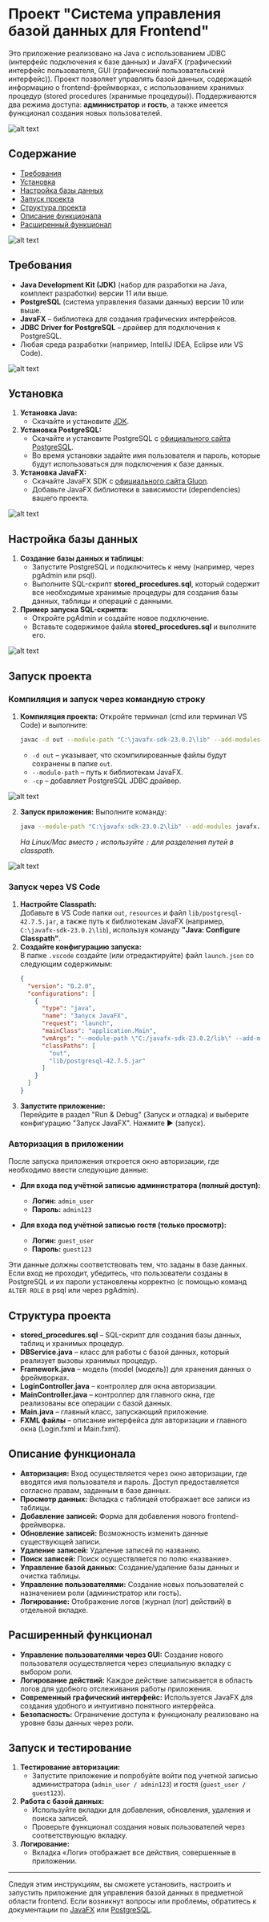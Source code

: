 # Проект "Система управления базой данных для Frontend"

Это приложение реализовано на Java с использованием JDBC (интерфейс подключения к базе данных) и JavaFX (графический интерфейс пользователя, GUI (графический пользовательский интерфейс)). Проект позволяет управлять базой данных, содержащей информацию о frontend-фреймворках, с использованием хранимых процедур (stored procedures (хранимые процедуры)). Поддерживаются два режима доступа: **администратор** и **гость**, а также имеется функционал создания новых пользователей.

![alt text](image.png)

## Содержание
- [Требования](#требования)
- [Установка](#установка)
- [Настройка базы данных](#настройка-базы-данных)
- [Запуск проекта](#запуск-проекта)
- [Структура проекта](#структура-проекта)
- [Описание функционала](#описание-функционала)
- [Расширенный функционал](#расширенный-функционал)

![alt text](image-1.png)

## Требования
- **Java Development Kit (JDK)** (набор для разработки на Java, комплект разработки) версии 11 или выше.
- **PostgreSQL** (система управления базами данных) версии 10 или выше.
- **JavaFX** – библиотека для создания графических интерфейсов.
- **JDBC Driver for PostgreSQL** – драйвер для подключения к PostgreSQL.
- Любая среда разработки (например, IntelliJ IDEA, Eclipse или VS Code).

![alt text](image-2.png)

## Установка
1. **Установка Java:**
   - Скачайте и установите [JDK](https://www.oracle.com/java/technologies/javase-downloads.html).
2. **Установка PostgreSQL:**
   - Скачайте и установите PostgreSQL с [официального сайта PostgreSQL](https://www.postgresql.org/download/).
   - Во время установки задайте имя пользователя и пароль, которые будут использоваться для подключения к базе данных.
3. **Установка JavaFX:**
   - Скачайте JavaFX SDK с [официального сайта Gluon](https://gluonhq.com/products/javafx/).
   - Добавьте JavaFX библиотеки в зависимости (dependencies) вашего проекта.

![alt text](image-3.png)

## Настройка базы данных
1. **Создание базы данных и таблицы:**
   - Запустите PostgreSQL и подключитесь к нему (например, через pgAdmin или psql).
   - Выполните SQL-скрипт **stored_procedures.sql**, который содержит все необходимые хранимые процедуры для создания базы данных, таблицы и операций с данными.
2. **Пример запуска SQL-скрипта:**
   - Откройте pgAdmin и создайте новое подключение.
   - Вставьте содержимое файла **stored_procedures.sql** и выполните его.

![alt text](image-4.png)

## Запуск проекта
### Компиляция и запуск через командную строку
1. **Компиляция проекта:**
   Откройте терминал (cmd или терминал VS Code) и выполните:
   ```sh
   javac -d out --module-path "C:\javafx-sdk-23.0.2\lib" --add-modules javafx.controls,javafx.fxml -cp "lib/postgresql-42.7.5.jar" src/module-info.java src/application/*.java
   ```
   - `-d out` – указывает, что скомпилированные файлы будут сохранены в папке `out`.
   - `--module-path` – путь к библиотекам JavaFX.
   - `-cp` – добавляет PostgreSQL JDBC драйвер.

![alt text](image-5.png)

2. **Запуск приложения:**
   Выполните команду:
   ```sh
   java --module-path "C:\javafx-sdk-23.0.2\lib" --add-modules javafx.controls,javafx.fxml -cp "out;resources;lib/postgresql-42.7.5.jar" application.Main
   ```
   *На Linux/Mac вместо `;` используйте `:` для разделения путей в classpath.*

![alt text](image-6.png)

### Запуск через VS Code
1. **Настройте Classpath:**  
   Добавьте в VS Code папки `out`, `resources` и файл `lib/postgresql-42.7.5.jar`, а также путь к библиотекам JavaFX (например, `C:\javafx-sdk-23.0.2\lib`), используя команду **"Java: Configure Classpath"**.
2. **Создайте конфигурацию запуска:**  
   В папке `.vscode` создайте (или отредактируйте) файл `launch.json` со следующим содержимым:
   ```json
   {
     "version": "0.2.0",
     "configurations": [
       {
         "type": "java",
         "name": "Запуск JavaFX",
         "request": "launch",
         "mainClass": "application.Main",
         "vmArgs": "--module-path \"C:/javafx-sdk-23.0.2/lib\" --add-modules javafx.controls,javafx.fxml",
         "classPaths": [
           "out",
           "lib/postgresql-42.7.5.jar"
         ]
       }
     ]
   }
   ```
3. **Запустите приложение:**  
   Перейдите в раздел "Run & Debug" (Запуск и отладка) и выберите конфигурацию "Запуск JavaFX". Нажмите ▶️ (запуск).

### Авторизация в приложении
После запуска приложения откроется окно авторизации, где необходимо ввести следующие данные:

- **Для входа под учётной записью администратора (полный доступ):**  
  - **Логин:** `admin_user`  
  - **Пароль:** `admin123`
  
- **Для входа под учётной записью гостя (только просмотр):**  
  - **Логин:** `guest_user`  
  - **Пароль:** `guest123`

Эти данные должны соответствовать тем, что заданы в базе данных. Если вход не проходит, убедитесь, что пользователи созданы в PostgreSQL и их пароли установлены корректно (с помощью команд `ALTER ROLE` в psql или через pgAdmin).

## Структура проекта
- **stored_procedures.sql** – SQL-скрипт для создания базы данных, таблиц и хранимых процедур.
- **DBService.java** – класс для работы с базой данных, который реализует вызовы хранимых процедур.
- **Framework.java** – модель (model (модель)) для хранения данных о фреймворках.
- **LoginController.java** – контроллер для окна авторизации.
- **MainController.java** – контроллер для главного окна, где реализованы все операции с базой данных.
- **Main.java** – главный класс, запускающий приложение.
- **FXML файлы** – описание интерфейса для авторизации и главного окна (Login.fxml и Main.fxml).

## Описание функционала
- **Авторизация:** Вход осуществляется через окно авторизации, где вводятся имя пользователя и пароль. Доступ предоставляется согласно правам, заданным в базе данных.
- **Просмотр данных:** Вкладка с таблицей отображает все записи из таблицы.
- **Добавление записей:** Форма для добавления нового frontend-фреймворка.
- **Обновление записей:** Возможность изменить данные существующей записи.
- **Удаление записей:** Удаление записей по названию.
- **Поиск записей:** Поиск осуществляется по полю «название».
- **Управление базой данных:** Создание/удаление базы данных и очистка таблицы.
- **Управление пользователями:** Создание новых пользователей с назначением роли (администратор или гость).
- **Логирование:** Отображение логов (журнал (лог) действий) в отдельной вкладке.

## Расширенный функционал
- **Управление пользователями через GUI:** Создание нового пользователя осуществляется через специальную вкладку с выбором роли.
- **Логирование действий:** Каждое действие записывается в область логов для удобного отслеживания работы приложения.
- **Современный графический интерфейс:** Используется JavaFX для создания удобного и интуитивно понятного интерфейса.
- **Безопасность:** Ограничение доступа к функционалу реализовано на уровне базы данных через роли.

## Запуск и тестирование
1. **Тестирование авторизации:**
   - Запустите приложение и попробуйте войти под учетной записью администратора (`admin_user / admin123`) и гостя (`guest_user / guest123`).
2. **Работа с базой данных:**
   - Используйте вкладки для добавления, обновления, удаления и поиска записей.
   - Проверьте функционал создания новых пользователей через соответствующую вкладку.
3. **Логирование:**
   - Вкладка «Логи» отображает все действия, совершенные в приложении.

---

Следуя этим инструкциям, вы сможете установить, настроить и запустить приложение для управления базой данных в предметной области frontend. Если возникнут вопросы или проблемы, обратитесь к документации по [JavaFX](https://openjfx.io/) или [PostgreSQL](https://www.postgresql.org/docs/).